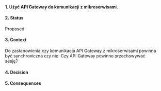 #### 1. Użyć API Gateway do komunikacji z mikroserwisami.

#### 2. Status 
Proposed

#### 3. Context 
Do zastanowienia czy komunikacja API Gateway z mikroserwisami powinna być synchroniczna czy nie.
Czy API Gateway powinno przechowywać sesję?

#### 4. Decision 

#### 5. Consequences 
